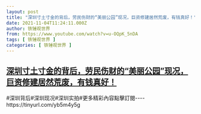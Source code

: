 ```yaml
---
layout: post
title: "深圳寸土寸金的背后，劳民伤财的“美丽公园”现况，巨资修建居然荒废，有钱真好！"
date: 2021-11-04T11:24:11.000Z
author: 铁锤观世界
from: https://www.youtube.com/watch?v=u-OQpK_5nDA
tags: [ 铁锤观世界 ]
categories: [ 铁锤观世界 ]
---
```

<!--1636025051000-->
[深圳寸土寸金的背后，劳民伤财的“美丽公园”现况，巨资修建居然荒废，有钱真好！](https://www.youtube.com/watch?v=u-OQpK_5nDA)
------

<div>
#深圳背后#深圳现况#深圳实拍#更多精彩內容點擊訂閱----https://tinyurl.com/yb5m4y5g
</div>
